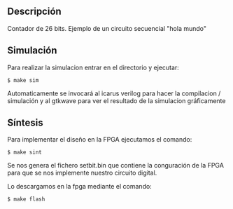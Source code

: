 ## Descripción
Contador de 26 bits. Ejemplo de un circuito secuencial "hola mundo"

## Simulación

Para realizar la simulacion entrar en el directorio y ejecutar:

`$ make sim`

Automaticamente se invocará al icarus verilog para hacer la compilacion / simulación y al gtkwave para ver el resultado de la simulacion gráficamente

## Síntesis

Para implementar el diseño en la FPGA ejecutamos el comando:

`$ make sint`

Se nos genera el fichero setbit.bin que contiene la conguración de la FPGA para que se nos implemente nuestro circuito digital.

Lo descargamos en la fpga mediante el comando:

`$ make flash`

